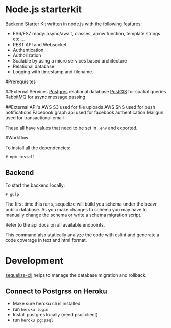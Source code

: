 Node.js starterkit
==================

Backend Starter Kit written in node.js with the following features:

* ES6/ES7 ready: async/await, classes, arrow function, template strings etc ...
* REST API and Websocket
* Authentication
* Authorization
* Scalable by using a micro services based architecture
* Relational database.
* Logging with timestamp and filename.

#Prerequisites

##External Services
[Postgres](https://www.postgresql.org/download/linux/debian/) relational database
[PostGIS](http://postgis.net/docs/postgis_installation.html#install_short_version) for spatial queries
[RabbitMQ](https://www.rabbitmq.com/download.html) for async message passing

##External API's
AWS S3 used for file uploads
AWS SNS used for push notifications
Facebook graph api used for facebook authentication
Mailgun used for transactional email

These all have values that need to be set in `.env` and exported.

#Workflow

To install all the dependencies:

    # npm install

## Backend

To start the backend locally:

    # gulp

The first time this runs, sequelize will build you schema under the beavr public database.  As you make changes to schema you may have to manually change the schema or write a schema migration script.

Refer to the api docs on all available endpoints.

This command also statically analyze the code with eslint and generate a code coverage in text and html format.

# Development

[sequelize-cli](https://github.com/sequelize/cli) helps to manage the database migration and rollback.

## Connect to Postgrss on Heroku

  * Make sure heroku cli is installed
  * run `heroku login`
  * Install postgres locally (need psql client)
  * run `heroku pg:psql`


